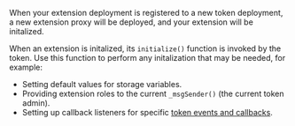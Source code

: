 When your extension deployment is registered to a new token deployment, a new extension proxy will be deployed, and your extension will be initalized. 

When an extension is initalized, its `initialize()` function is invoked by the token. Use this function to perform any initalization that may be needed, for example:

* Setting default values for storage variables.
* Providing extension roles to the current `_msgSender()` (the current token admin).
* Setting up callback listeners for specific [token events and callbacks](../token-events).

